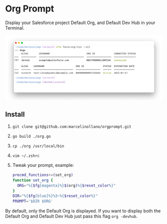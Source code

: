 # Org Prompt

Display your Salesforce project Default Org, and Default Dev Hub in your Terminal.

![Example](images/example.png)

## Install

1. `git clone git@github.com:marcelinollano/orgprompt.git`
2. `go build ./org.go`
3. `cp ./org /usr/local/bin`
4. `vim ~/.zshrc`
5. Tweak your prompt, example:

   ```sh
   precmd_functions+=(set_org)
   function set_org {
     ORG="%{$fg[magenta]%}$(org)%{$reset_color%}"
   }
   DIR="%{$fg[blue]%}%3~%{$reset_color%}"
   PROMPT='$DIR $ORG'
   ```

By default, only the Default Org is displayed. If you want to display both the Default Org and Default Dev Hub just pass this flag `org -devhub`.
